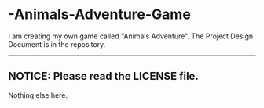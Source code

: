 # -Animals-Adventure-Game
I am creating my own game called "Animals Adventure". The Project Design Document is in the repository.

-----------------------------
NOTICE:
Please read the LICENSE file.
-----------------------------

Nothing else here.